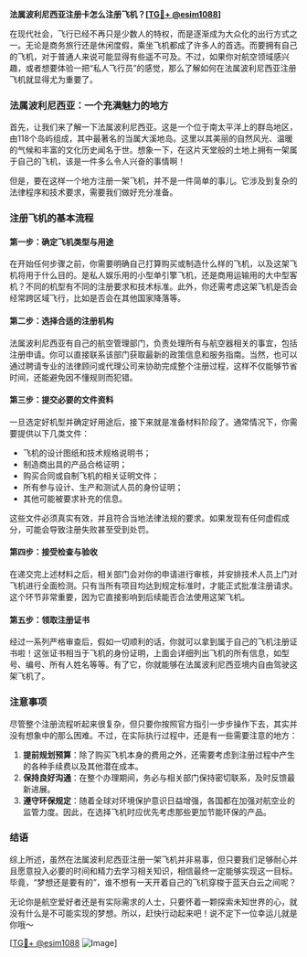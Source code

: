 **法属波利尼西亚注册卡怎么注册飞机？[[TG💪+ @esim1088](https://t.me/s/esim1088)]**

在现代社会，飞行已经不再只是少数人的特权，而是逐渐成为大众化的出行方式之一。无论是商务旅行还是休闲度假，乘坐飞机都成了许多人的首选。而要拥有自己的飞机，对于普通人来说可能显得有些遥不可及。不过，如果你对航空领域感兴趣，或者想要体验一把“私人飞行员”的感觉，那么了解如何在法属波利尼西亚注册飞机就显得尤为重要了。

### 法属波利尼西亚：一个充满魅力的地方

首先，让我们来了解一下法属波利尼西亚。这是一个位于南太平洋上的群岛地区，由118个岛屿组成，其中最著名的当属大溪地岛。这里以其美丽的自然风光、温暖的气候和丰富的文化历史闻名于世。想象一下，在这片天堂般的土地上拥有一架属于自己的飞机，该是一件多么令人兴奋的事情啊！

但是，要在这样一个地方注册一架飞机，并不是一件简单的事儿。它涉及到复杂的法律程序和技术要求，需要我们做好充分准备。

### 注册飞机的基本流程

#### 第一步：确定飞机类型与用途

在开始任何步骤之前，你需要明确自己打算购买或制造什么样的飞机，以及这架飞机将用于什么目的。是私人娱乐用的小型单引擎飞机，还是商用运输用的大中型客机？不同的机型有不同的注册要求和技术标准。此外，你还需考虑这架飞机是否会经常跨区域飞行，比如是否会在其他国家降落等。

#### 第二步：选择合适的注册机构

法属波利尼西亚有自己的航空管理部门，负责处理所有与航空器相关的事宜，包括注册申请。你可以直接联系该部门获取最新的政策信息和服务指南。当然，也可以通过聘请专业的法律顾问或代理公司来协助完成整个注册过程，这样不仅能够节省时间，还能避免因不懂规则而犯错。

#### 第三步：提交必要的文件资料

一旦选定好机型并确定好用途后，接下来就是准备材料阶段了。通常情况下，你需要提供以下几类文件：

- 飞机的设计图纸和技术规格说明书；
- 制造商出具的产品合格证明；
- 购买合同或自制飞机的相关证明文件；
- 所有参与设计、生产和测试人员的身份证明；
- 其他可能被要求补充的信息。

这些文件必须真实有效，并且符合当地法律法规的要求。如果发现有任何虚假成分，可能会导致注册失败甚至受到处罚。

#### 第四步：接受检查与验收

在递交完上述材料之后，相关部门会对你的申请进行审核，并安排技术人员上门对飞机进行全面检测。只有当所有项目均达到规定标准时，才能正式批准注册请求。这个环节非常重要，因为它直接影响到后续能否合法使用这架飞机。

#### 第五步：领取注册证书

经过一系列严格审查后，假如一切顺利的话，你就可以拿到属于自己的飞机注册证书啦！这张证书相当于飞机的身份证明，上面会详细列出飞机的所有信息，如型号、编号、所有人姓名等等。有了它，你就能够在法属波利尼西亚境内自由驾驶这架飞机了。

### 注意事项

尽管整个注册流程听起来很复杂，但只要你按照官方指引一步步操作下去，其实并没有想象中的那么困难。不过，在实际执行过程中，还是有一些需要注意的地方：

1. **提前规划预算**：除了购买飞机本身的费用之外，还需要考虑到注册过程中产生的各种手续费以及其他潜在成本。
2. **保持良好沟通**：在整个办理期间，务必与相关部门保持密切联系，及时反馈最新进展。
3. **遵守环保规定**：随着全球对环境保护意识日益增强，各国都在加强对航空业的监管力度。因此，在选择飞机时应优先考虑那些更加节能环保的产品。

### 结语

综上所述，虽然在法属波利尼西亚注册一架飞机并非易事，但只要我们足够耐心并且愿意投入必要的时间和精力去学习相关知识，相信最终一定能够实现这一目标。毕竟，“梦想还是要有的”，谁不想有一天开着自己的飞机穿梭于蓝天白云之间呢？

无论你是航空爱好者还是有实际需求的人士，只要怀着一颗探索未知世界的心，就没有什么是不可能实现的梦想。所以，赶快行动起来吧！说不定下一位幸运儿就是你哦～

[[TG💪+ @esim1088](https://t.me/s/esim1088) ![Image](https://i.postimg.cc/4NQfJmqS/Snipaste-2025-05-13-00-14-12.png)]
